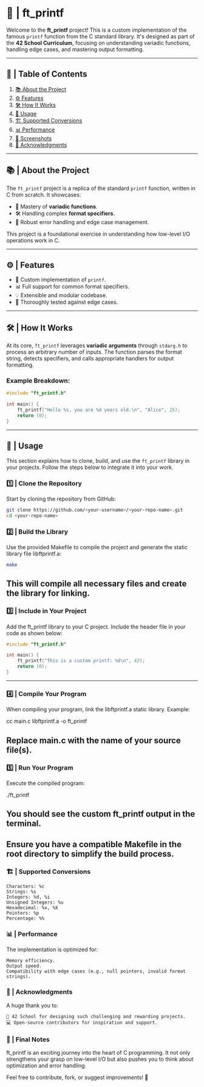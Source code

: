 # 📢 | ft_printf

Welcome to the **ft_printf** project! This is a custom implementation of the famous `printf` function from the C standard library. It's designed as part of the **42 School Curriculum**, focusing on understanding variadic functions, handling edge cases, and mastering output formatting.

---

## 📖 | Table of Contents

1. [📚 About the Project](#-about-the-project)
2. [⚙️ Features](#%EF%B8%8F-features)
3. [🛠️ How It Works](#%EF%B8%8F-how-it-works)
4. [🚀 Usage](#-usage)
5. [🏗️ Supported Conversions](#%EF%B8%8F-supported-conversions)
6. [📊 Performance](#-performance)
7. [📸 Screenshots](#-screenshots)
8. [🙌 Acknowledgments](#-acknowledgments)

---

## 📚 | About the Project

The `ft_printf` project is a replica of the standard `printf` function, written in C from scratch. It showcases:
- 📜 Mastery of **variadic functions**.
- 🛠️ Handling complex **format specifiers**.
- 🚦 Robust error handling and edge case management.

This project is a foundational exercise in understanding how low-level I/O operations work in C.

---

## ⚙️ | Features

- 🎯 Custom implementation of `printf`.
- 📊 Full support for common format specifiers.
- 💡 Extensible and modular codebase.
- 🧪 Thoroughly tested against edge cases.

---

## 🛠️ | How It Works

At its core, `ft_printf` leverages **variadic arguments** through `stdarg.h` to process an arbitrary number of inputs. The function parses the format string, detects specifiers, and calls appropriate handlers for output formatting.

### Example Breakdown:
```c
#include "ft_printf.h"

int main() {
    ft_printf("Hello %s, you are %d years old.\n", "Alice", 25);
    return (0);
}
```
---
## 🚀 | Usage

This section explains how to clone, build, and use the `ft_printf` library in your projects. Follow the steps below to integrate it into your work.

### 1️⃣ | Clone the Repository

Start by cloning the repository from GitHub:
```bash
git clone https://github.com/<your-username>/<your-repo-name>.git
cd <your-repo-name>
```
### 2️⃣ | Build the Library
Use the provided Makefile to compile the project and generate the static library file libftprintf.a:
```bash
make
```
This will compile all necessary files and create the library for linking.
---
### 3️⃣ | Include in Your Project

Add the ft_printf library to your C project. Include the header file in your code as shown below:
```c
#include "ft_printf.h"

int main() {
    ft_printf("This is a custom printf: %d\n", 42);
    return (0);
}
```
---
### 4️⃣ | Compile Your Program

When compiling your program, link the libftprintf.a static library. Example:

cc main.c libftprintf.a -o ft_printf

Replace main.c with the name of your source file(s).
---
### 5️⃣ | Run Your Program

Execute the compiled program:

./ft_printf

You should see the custom ft_printf output in the terminal.
---

Ensure you have a compatible Makefile in the root directory to simplify the build process.
---
### 🏗️ | Supported Conversions

    Characters: %c
    Strings: %s
    Integers: %d, %i
    Unsigned Integers: %u
    Hexadecimal: %x, %X
    Pointers: %p
    Percentage: %%

### 📊 | Performance

The implementation is optimized for:

    Memory efficiency.
    Output speed.
    Compatibility with edge cases (e.g., null pointers, invalid format strings).

### 🙌 | Acknowledgments

A huge thank you to:

    🏫 42 School for designing such challenging and rewarding projects.
    💻 Open-source contributors for inspiration and support.

### 🌟 | Final Notes

ft_printf is an exciting journey into the heart of C programming. It not only strengthens your grasp on low-level I/O but also pushes you to think about optimization and error handling.

Feel free to contribute, fork, or suggest improvements! 🚀
